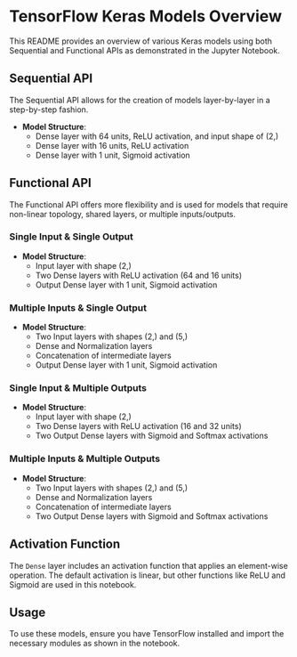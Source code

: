 # TensorFlow Keras Models Overview

This README provides an overview of various Keras models using both Sequential and Functional APIs as demonstrated in the Jupyter Notebook.

## Sequential API

The Sequential API allows for the creation of models layer-by-layer in a step-by-step fashion.

- **Model Structure**:
  - Dense layer with 64 units, ReLU activation, and input shape of (2,)
  - Dense layer with 16 units, ReLU activation
  - Dense layer with 1 unit, Sigmoid activation

## Functional API

The Functional API offers more flexibility and is used for models that require non-linear topology, shared layers, or multiple inputs/outputs.

### Single Input & Single Output

- **Model Structure**:
  - Input layer with shape (2,)
  - Two Dense layers with ReLU activation (64 and 16 units)
  - Output Dense layer with 1 unit, Sigmoid activation

### Multiple Inputs & Single Output

- **Model Structure**:
  - Two Input layers with shapes (2,) and (5,)
  - Dense and Normalization layers
  - Concatenation of intermediate layers
  - Output Dense layer with 1 unit, Sigmoid activation

### Single Input & Multiple Outputs

- **Model Structure**:
  - Input layer with shape (2,)
  - Two Dense layers with ReLU activation (16 and 32 units)
  - Two Output Dense layers with Sigmoid and Softmax activations

### Multiple Inputs & Multiple Outputs

- **Model Structure**:
  - Two Input layers with shapes (2,) and (5,)
  - Dense and Normalization layers
  - Concatenation of intermediate layers
  - Two Output Dense layers with Sigmoid and Softmax activations

## Activation Function

The `Dense` layer includes an activation function that applies an element-wise operation. The default activation is linear, but other functions like ReLU and Sigmoid are used in this notebook.

## Usage

To use these models, ensure you have TensorFlow installed and import the necessary modules as shown in the notebook.

